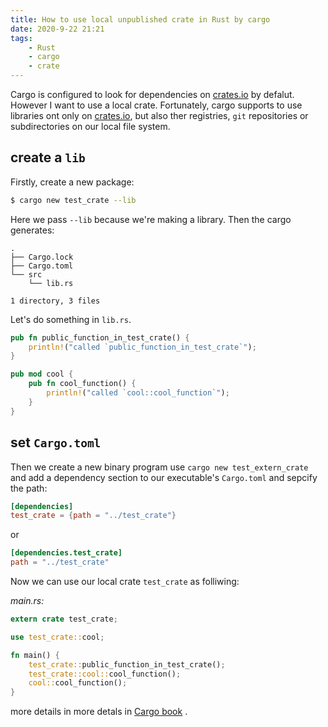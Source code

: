 ```yaml
---
title: How to use local unpublished crate in Rust by cargo
date: 2020-9-22 21:21
tags: 
    - Rust
    - cargo
    - crate
---
```


Cargo is configured to look for dependencies on [crates.io](https://crates.io/) by defalut. However I want to use a local crate. Fortunately, cargo supports to use libraries ont only on  [crates.io](https://crates.io/), but also ther registries, `git` repositories or subdirectories on our local file system.

## create a `lib`
Firstly, create a new package:
```bash
$ cargo new test_crate --lib
```

Here we pass `--lib` because we're making a library. Then the cargo generates:

```
.
├── Cargo.lock
├── Cargo.toml
└── src
    └── lib.rs

1 directory, 3 files

```

Let's do something in `lib.rs`.

```rust
pub fn public_function_in_test_crate() {
    println!("called `public_function_in_test_crate`");
}

pub mod cool {
    pub fn cool_function() {
        println!("called `cool::cool_function`");
    }
}
```

## set `Cargo.toml`
Then we create a new binary program use `cargo new test_extern_crate` and add a dependency section to our executable's `Cargo.toml` and sepcify the path:

```toml
[dependencies]
test_crate = {path = "../test_crate"}
```

or

```toml
[dependencies.test_crate]
path = "../test_crate"
```

Now we can use our local crate `test_crate` as folliwing:

*main.rs:*

```rust
extern crate test_crate;

use test_crate::cool;

fn main() {
    test_crate::public_function_in_test_crate();
    test_crate::cool::cool_function();
    cool::cool_function();
}
```

more details in more detals in [Cargo book](https://doc.rust-lang.org/cargo/reference/specifying-dependencies.html) .
